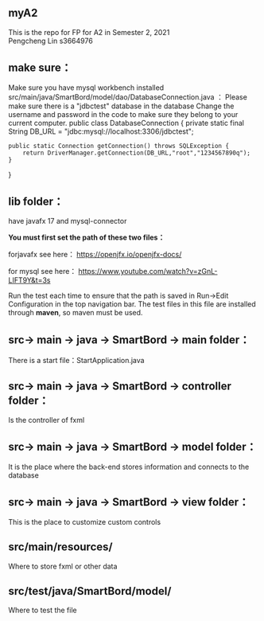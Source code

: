## myA2 ##
This is the repo for FP for A2 in Semester 2, 2021
<br/>
Pengcheng Lin s3664976

## make sure： ##
Make sure you have mysql workbench installed
src/main/java/SmartBord/model/dao/DatabaseConnection.java ：
Please make sure there is a "jdbctest" database in the database
Change the username and password in the code to make sure they belong to your current computer.
public class DatabaseConnection {
	private static final String DB_URL = "jdbc:mysql://localhost:3306/jdbctest";

	public static Connection getConnection() throws SQLException {
		return DriverManager.getConnection(DB_URL,"root","1234567890q");
	}
}


## lib folder： ##
  have javafx 17 and mysql-connector
  <br/>
  
  
  **You must first set the path of these two files：**

  forjavafx see here：
  https://openjfx.io/openjfx-docs/

  for mysql see here：
  https://www.youtube.com/watch?v=zGnL-LIFT9Y&t=3s

  Run the test each time to ensure that the path is saved in Run->Edit Configuration in the top navigation bar.
  The test files in this file are installed through **maven**, so maven must be used.
  <br/>
## src-> main -> java -> SmartBord -> main folder： ##
  There is a start file：StartApplication.java
 
## src-> main -> java -> SmartBord -> controller folder： ##
Is the controller of fxml

## src-> main -> java -> SmartBord -> model folder： ##
It is the place where the back-end stores information and connects to the database

## src-> main -> java -> SmartBord -> view folder： ##
This is the place to customize custom controls

## src/main/resources/ ##
Where to store fxml or other data

## src/test/java/SmartBord/model/ ##
Where to test the file
